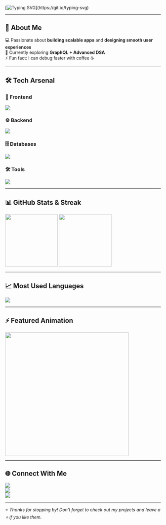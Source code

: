 <!-- Typing Animation -->
[![Typing SVG](https://readme-typing-svg.herokuapp.com?size=24&duration=4000&color=FF6B6B&vCenter=true&width=600&lines=Hi+%F0%9F%91%8B+I'm+Nihal;Full-Stack+Developer;Open+Source+Contributor;Always+Learning+New+Tech!)](https://git.io/typing-svg)

---

## 🚀 About Me
💻 Passionate about **building scalable apps** and **designing smooth user experiences**  
🎯 Currently exploring **GraphQL + Advanced DSA**  
⚡ Fun fact: I can debug faster with coffee ☕  

---

## 🛠️ Tech Arsenal

### 🎨 Frontend
<img src="https://skillicons.dev/icons?i=html,css,js,react,vue,redux,bootstrap,tailwind" />

### ⚙️ Backend
<img src="https://skillicons.dev/icons?i=python,django,nodejs,dotnet" />

### 🗄️ Databases
<img src="https://skillicons.dev/icons?i=mysql,mongodb" />

### 🛠️ Tools
<img src="https://skillicons.dev/icons?i=git,github,vscode,postman,phpMyAdmin" />

---

## 📊 GitHub Stats & Streak

<img src="https://github-readme-stats.vercel.app/api?username=YOURUSERNAME&show_icons=true&theme=radical&count_private=true" height="170" />  
<img src="https://github-readme-streak-stats.herokuapp.com/?user=YOURUSERNAME&theme=radical" height="170" />

---

## 📈 Most Used Languages
<img src="https://github-readme-stats.vercel.app/api/top-langs/?username=YOURUSERNAME&layout=compact&theme=radical" />

---

## ⚡ Featured Animation
<img src="https://media.giphy.com/media/qgQUggAC3Pfv687qPC/giphy.gif" width="400" />

---

## 🌐 Connect With Me
<a href="https://linkedin.com/in/yourlinkedin"><img src="https://img.shields.io/badge/LinkedIn-blue?logo=linkedin&logoColor=white" /></a>  
<a href="mailto:youremail@example.com"><img src="https://img.shields.io/badge/Email-D14836?logo=gmail&logoColor=white" /></a>  
<a href="https://yourportfolio.com"><img src="https://img.shields.io/badge/Portfolio-000000?logo=vercel&logoColor=white" /></a>  

---

⭐ *Thanks for stopping by! Don’t forget to check out my projects and leave a ⭐ if you like them.*
